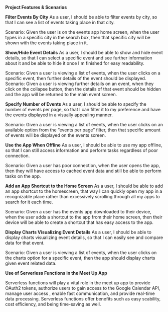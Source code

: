 **Project Features & Scenarios**

**Filter Events By City** 
As a user, I should be able to filter events by city, so that I can see a list of events taking place in that city.

Scenario: Given the user is on the events app home screen, when the user types in a specific city in the search box, then that specific city will be shown with the events taking place in it.

**Show/Hide Event Details**
As a user, I should be able to show and hide event details, so that I can select a specific event and see further information about it and be able to hide it once I'm finished for easy readability. 

Scenario: Given a user is viewing a list of events, when the user clicks on a specific event, then further details of the event should be displayed.
Scenario: Given a user is viewing further details on an event, when they click on the collapse button, then the details of that event should be hidden and the app will be returned to the main event screen.

**Specify Number of Events**
As a user, I should be able to specify the number of events per page, so that I can filter it to my preference and have the events displayed in a visually appealing manner.

Scenario: Given a user is viewing a list of events, when the user clicks on an available option from the “events per page” filter, then that specific amount of events will be displayed on the events screen.

**Use the App When Offline**
As a user, I should be able to use my app offline, so that I can still access information and perform tasks regardless of poor connection.

Scenario: Given a user has poor connection, when the user opens the app, then they will have access to cached event data and still be able to perform tasks on the app.

**Add an App Shortcut to the Home Screen**
As a user, I should be able to add an app shortcut to the homescreen, that way I can quickly open my app in a recognizable place rather than excessively scrolling through all my apps to search for it each time.

Scenario: Given a user has the events app downloaded to their device, when the user adds a shortcut to the app from their home screen, then their device will be able to create a shortcut that has easy access to the app.

**Display Charts Visualizing Event Details**
As a user, I should be able to display charts visualizing event details, so that I can easily see and compare data for that event.

Scenario: Given a user is viewing a list of events, when the user clicks on the charts option for a specific event, then the app should display charts given event related data.


**Use of Serverless Functions in the Meet Up App**

Serverless functions will play a vital role in the meet up app to provide OAuth2 tokens, authorize users to gain access to the Google Calendar API, manage user access , enable fast communication, and provide real-time data processing. Serverless functions offer benefits such as easy scability, cost efficiency, and being time-saving as well.

